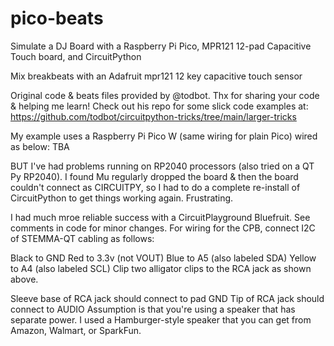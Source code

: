 # pico-beats
Simulate a DJ Board with a Raspberry Pi Pico, MPR121 12-pad Capacitive Touch board, and CircuitPython

Mix breakbeats with an Adafruit mpr121 12 key capacitive touch sensor

Original code & beats files provided by @todbot. Thx for sharing your code & helping me learn! Check out his repo for some slick code examples at: https://github.com/todbot/circuitpython-tricks/tree/main/larger-tricks

My example uses a Raspberry Pi Pico W (same wiring for plain Pico) wired as below: TBA

BUT I've had problems running on RP2040 processors (also tried on a QT Py RP2040). I found Mu regularly dropped the board & then the board couldn't connect as CIRCUITPY, so I had to do a complete re-install of CircuitPython to get things working again. Frustrating.

I had much mroe reliable success with a CircuitPlayground Bluefruit. See comments in code for minor changes. For wiring for the CPB, connect I2C of STEMMA-QT cabling as follows:

Black to GND
Red to 3.3v (not VOUT)
Blue to A5 (also labeled SDA)
Yellow to A4 (also labeled SCL)
Clip two alligator clips to the RCA jack as shown above.

Sleeve base of RCA jack should connect to pad GND
Tip of RCA jack should connect to AUDIO Assumption is that you're using a speaker that has separate power. I used a Hamburger-style speaker that you can get from Amazon, Walmart, or SparkFun.
